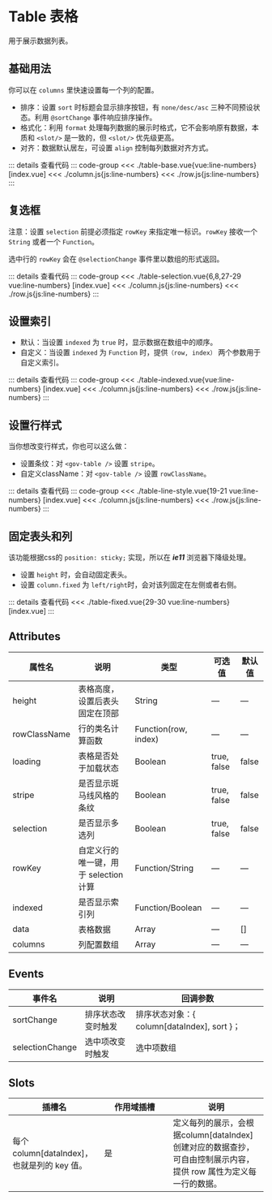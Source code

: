 <script setup>
import tableBase from "./table-base.vue"
import tableSelection from "./table-selection.vue"
import tableIndexed from "./table-indexed.vue"
import tableLineStyle from "./table-line-style.vue"
import tableFixed from "./table-fixed.vue"
</script>

# Table 表格

用于展示数据列表。

## 基础用法

你可以在 ```columns``` 里快速设置每一个列的配置。

+ 排序：设置 ```sort``` 时标题会显示排序按钮，有 ```none/desc/asc``` 三种不同预设状态。利用 ```@sortChange``` 事件响应排序操作。
+ 格式化：利用 ```format``` 处理每列数据的展示时格式，它不会影响原有数据，本质和 ```<slot/>``` 是一致的，但  ```<slot/>```  优先级更高。
+ 对齐：数据默认居左，可设置 ```align``` 控制每列数据对齐方式。

<tableBase />


::: details 查看代码
::: code-group
<<< ./table-base.vue{vue:line-numbers} [index.vue]
<<< ./column.js{js:line-numbers}
<<< ./row.js{js:line-numbers}
:::


## 复选框

注意：设置 ```selection``` 前提必须指定  ```rowKey``` 来指定唯一标识。```rowKey``` 接收一个 ```String``` 或者一个 ```Function```。

选中行的 ```rowKey``` 会在 ```@selectionChange``` 事件里以数组的形式返回。

<tableSelection />

::: details 查看代码
::: code-group
<<< ./table-selection.vue{6,8,27-29 vue:line-numbers} [index.vue]
<<< ./column.js{js:line-numbers}
<<< ./row.js{js:line-numbers}
:::





## 设置索引

+ 默认：当设置 ```indexed``` 为 ```true``` 时，显示数据在数组中的顺序。
+ 自定义：当设置 ```indexed``` 为 ```Function``` 时，提供```（row, index）``` 两个参数用于自定义索引。

<tableIndexed />

::: details 查看代码
::: code-group
<<< ./table-indexed.vue{vue:line-numbers} [index.vue]
<<< ./column.js{js:line-numbers}
<<< ./row.js{js:line-numbers}
:::



## 设置行样式

当你想改变行样式，你也可以这么做：

+ 设置条纹：对 ```<gov-table />``` 设置 ```stripe```。
+ 自定义className：对 ```<gov-table />``` 设置 ```rowClassName```。

<tableLineStyle />

::: details 查看代码
::: code-group
<<< ./table-line-style.vue{19-21 vue:line-numbers} [index.vue]
<<< ./column.js{js:line-numbers}
<<< ./row.js{js:line-numbers}
:::



## 固定表头和列

该功能根据css的 ```position: sticky;``` 实现，所以在 ***ie11*** 浏览器下降级处理。

+ 设置 ```height``` 时，会自动固定表头。
+ 设置 ```column.fixed``` 为 ```left/right```时，会对该列固定在左侧或者右侧。

<tableFixed />

::: details 查看代码
<<< ./table-fixed.vue{29-30 vue:line-numbers} [index.vue]
:::


## Attributes

<table>
  <thead>
    <tr>
      <th>属性名</th>
      <th>说明</th>
      <th>类型</th>
      <th>可选值</th>
      <th>默认值</th>
    </tr>
  </thead>
  <tbody>
    <tr>
      <td>height</td>
      <td>表格高度，设置后表头固定在顶部</td>
      <td>String</td>
      <td>—</td>
      <td>—</td>
    </tr>
    <tr>
      <td>rowClassName</td>
      <td>行的类名计算函数</td>
      <td>Function(row, index)</td>
      <td>—</td>
      <td>—</td>
    </tr>
    <tr>
      <td>loading</td>
      <td>表格是否处于加载状态</td>
      <td>Boolean</td>
      <td>true, false</td>
      <td>false</td>
    </tr>
    <tr>
      <td>stripe</td>
      <td>是否显示斑马线风格的条纹</td>
      <td>Boolean</td>
      <td>true, false</td>
      <td>false</td>
    </tr>
    <tr>
      <td>selection</td>
      <td>是否显示多选列</td>
      <td>Boolean</td>
      <td>true, false</td>
      <td>false</td>
    </tr>
    <tr>
      <td>rowKey</td>
      <td>自定义行的唯一键，用于 selection 计算</td>
      <td>Function/String</td>
      <td>—</td>
      <td>—</td>
    </tr>
    <tr>
      <td>indexed</td>
      <td>是否显示索引列</td>
      <td>Function/Boolean</td>
      <td>—</td>
      <td>—</td>
    </tr>
    <tr>
      <td>data</td>
      <td>表格数据</td>
      <td>Array</td>
      <td>—</td>
      <td>[]</td>
    </tr>
    <tr>
      <td>columns</td>
      <td>列配置数组</td>
      <td>Array</td>
      <td>—</td>
      <td>—</td>
    </tr>
  </tbody>
</table>


## Events

<table>
  <thead>
    <tr>
      <th>事件名</th>
      <th>说明</th>
      <th>回调参数</th>
    </tr>
  </thead>
  <tbody>
    <tr>
      <td>sortChange</td>
      <td>排序状态改变时触发</td>
      <td>排序状态对象：{ column[dataIndex], sort }；</td>
    </tr>
    <tr>
      <td>selectionChange</td>
      <td>选中项改变时触发</td>
      <td>选中项数组</td>
    </tr>
  </tbody>
</table>



## Slots

<table>
  <thead>
    <tr>
      <th>插槽名</th>
      <th width="120">作用域插槽</th>
      <th>说明</th>
    </tr>
  </thead>
  <tbody>
    <tr>
      <td>每个 column[dataIndex]，也就是列的 key 值。</td>
      <td>是</td>
      <td>定义每列的展示，会根据column[dataIndex]创建对应的数据查抄，可自由控制展示内容，提供 row 属性为定义每一行的数据。</td>
    </tr>
  </tbody>
</table>
